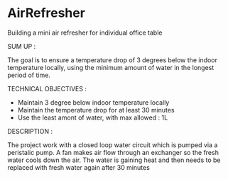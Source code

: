 # AirRefresher
Building a mini air refresher for individual office table

SUM UP :

The goal is to ensure a temperature drop of 3 degrees below the indoor temperature locally,
using the minimum amount of water in the longest period of time.

TECHNICAL OBJECTIVES :

  - Maintain 3 degree below indoor temperature locally
  - Maintain the temperature drop for at least 30 minutes
  - Use the least amont of water, with max allowed : 1L

DESCRIPTION :

The project work with a closed loop water circuit which is pumped via a peristalic pump. A
fan makes air flow through an exchanger so the fresh water cools down the air. The water
is gaining heat and then needs to be replaced with fresh water again after 30 minutes
